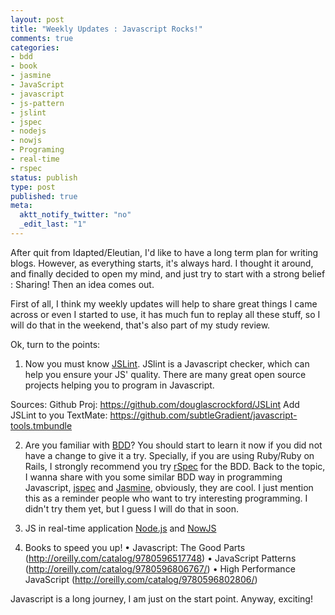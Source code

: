 ```yaml
--- 
layout: post
title: "Weekly Updates : Javascript Rocks!"
comments: true
categories:
- bdd
- book
- jasmine
- JavaScript
- javascript
- js-pattern
- jslint
- jspec
- nodejs
- nowjs
- Programing
- real-time
- rspec
status: publish
type: post
published: true
meta: 
  aktt_notify_twitter: "no"
  _edit_last: "1"
---
```

After quit from Idapted/Eleutian, I'd like to have a long term plan for writing blogs. However, as everything starts, it's always hard. I thought it around, and finally decided to open my mind, and just try to start with a strong belief : Sharing! Then an idea comes out.  

First of all, I think my weekly updates will help to share great things I came across or even I started to use, it has much fun to replay all these stuff, so I will do that in the weekend, that's also part of my study review.

Ok, turn to the points:

1. Now you must know <a href="http://www.javascriptlint.com/index.htm">JSLint</a>. JSlint is a Javascript checker, which can help you ensure your JS' quality. There are many great open source projects helping you to program in Javascript.

Sources:
Github Proj: <a href="https://github.com/douglascrockford/JSLint">https://github.com/douglascrockford/JSLint</a>
Add JSLint to you TextMate: <a href="https://github.com/subtleGradient/javascript-tools.tmbundle">https://github.com/subtleGradient/javascript-tools.tmbundle</a>

2. Are you familiar with <a href="http://en.wikipedia.org/wiki/Behavior_Driven_Development">BDD</a>? You should start to learn it now if you did not have a change to give it a try. Specially, if you are using Ruby/Ruby on Rails, I strongly recommend you try <a href="http://rspec.info/">rSpec</a> for the BDD. Back to the topic, I wanna share with you some similar BDD way in programming Javascript, <a href="https://github.com/visionmedia/jspec">jspec</a> and <a href="http://pivotal.github.com/jasmine/">Jasmine</a>, obviously, they are cool. I just mention this as a reminder people who want to try interesting programming. I didn't try them yet, but I guess I will do that in soon.

3. JS in real-time application <a href="http://nodejs.org/">Node.js</a> and <a href="https://github.com/Flotype/now">NowJS</a> 

4. Books to speed you up!
 •  Javascript: The Good Parts (<a href="http://oreilly.com/catalog/9780596517748">http://oreilly.com/catalog/9780596517748</a>)
 •  JavaScript Patterns (<a href="http://oreilly.com/catalog/9780596806767/">http://oreilly.com/catalog/9780596806767/</a>)
 •  High Performance JavaScript (<a href="http://oreilly.com/catalog/9780596802806/">http://oreilly.com/catalog/9780596802806/</a>)

Javascript is a long journey, I am just on the start point. Anyway, exciting!  
